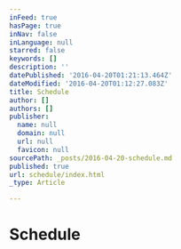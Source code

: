 ```yaml
---
inFeed: true
hasPage: true
inNav: false
inLanguage: null
starred: false
keywords: []
description: ''
datePublished: '2016-04-20T01:21:13.464Z'
dateModified: '2016-04-20T01:12:27.083Z'
title: Schedule
author: []
authors: []
publisher:
  name: null
  domain: null
  url: null
  favicon: null
sourcePath: _posts/2016-04-20-schedule.md
published: true
url: schedule/index.html
_type: Article

---
```

# Schedule